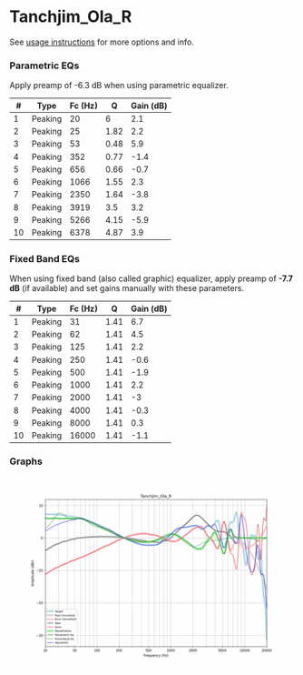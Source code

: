 # Tanchjim_Ola_R
See [usage instructions](https://github.com/jaakkopasanen/AutoEq#usage) for more options and info.

### Parametric EQs
Apply preamp of -6.3 dB when using parametric equalizer.

|   # | Type    |   Fc (Hz) |    Q |   Gain (dB) |
|-----|---------|-----------|------|-------------|
|   1 | Peaking |        20 | 6    |         2.1 |
|   2 | Peaking |        25 | 1.82 |         2.2 |
|   3 | Peaking |        53 | 0.48 |         5.9 |
|   4 | Peaking |       352 | 0.77 |        -1.4 |
|   5 | Peaking |       656 | 0.66 |        -0.7 |
|   6 | Peaking |      1066 | 1.55 |         2.3 |
|   7 | Peaking |      2350 | 1.64 |        -3.8 |
|   8 | Peaking |      3919 | 3.5  |         3.2 |
|   9 | Peaking |      5266 | 4.15 |        -5.9 |
|  10 | Peaking |      6378 | 4.87 |         3.9 |

### Fixed Band EQs
When using fixed band (also called graphic) equalizer, apply preamp of **-7.7 dB** (if available) and set gains manually with these parameters.

|   # | Type    |   Fc (Hz) |    Q |   Gain (dB) |
|-----|---------|-----------|------|-------------|
|   1 | Peaking |        31 | 1.41 |         6.7 |
|   2 | Peaking |        62 | 1.41 |         4.5 |
|   3 | Peaking |       125 | 1.41 |         2.2 |
|   4 | Peaking |       250 | 1.41 |        -0.6 |
|   5 | Peaking |       500 | 1.41 |        -1.9 |
|   6 | Peaking |      1000 | 1.41 |         2.2 |
|   7 | Peaking |      2000 | 1.41 |        -3   |
|   8 | Peaking |      4000 | 1.41 |        -0.3 |
|   9 | Peaking |      8000 | 1.41 |         0.3 |
|  10 | Peaking |     16000 | 1.41 |        -1.1 |

### Graphs
![](./Tanchjim_Ola_R.png)
